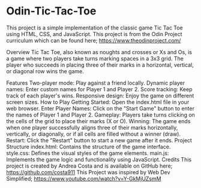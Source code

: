 # Odin-Tic-Tac-Toe
This project is a simple implementation of the classic game Tic Tac Toe using HTML, CSS, and JavaScript. This project is from the Odin Project curriculum which can be found here; https://www.theodinproject.com/ 

Overview
Tic Tac Toe, also known as noughts and crosses or Xs and Os, is a game where two players take turns marking spaces in a 3x3 grid. The player who succeeds in placing three of their marks in a horizontal, vertical, or diagonal row wins the game.

Features
Two-player mode: Play against a friend locally.
Dynamic player names: Enter custom names for Player 1 and Player 2.
Score tracking: Keep track of each player's wins.
Responsive design: Enjoy the game on different screen sizes.
How to Play
Getting Started: Open the index.html file in your web browser.
Enter Player Names: Click on the "Start Game" button to enter the names of Player 1 and Player 2.
Gameplay: Players take turns clicking on the cells of the grid to place their marks (X or O).
Winning: The game ends when one player successfully aligns three of their marks horizontally, vertically, or diagonally, or if all cells are filled without a winner (draw).
Restart: Click the "Restart" button to start a new game after it ends.
Project Structure
index.html: Contains the structure of the game interface.
style.css: Defines the visual styles of the game elements.
main.js: Implements the game logic and functionality using JavaScript.
Credits
This project is created by Andrea Costa and is available on GitHub here; https://github.com/costa911
This Project was inspired by Web Dev Simplified; https://www.youtube.com/watch?v=Y-GkMjUZsmM 